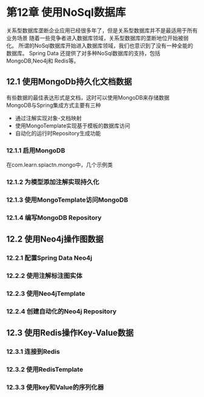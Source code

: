 # 第12章 使用NoSql数据库
关系型数据库垄断企业应用已经很多年了，但是关系型数据库并不是最适用于所有业务场景
随着一些竞争者进入数据库领域，关系型数据库的垄断地位开始被弱化。
所谓的NoSql数据库开始进入数据库领域，我们也意识到了没有一种全能的数据库。
Spring Data 还提供了对多种NoSql数据库的支持，包括MongoDB,Neo4j和 Redis等。

## 12.1 使用MongoDb持久化文档数据

有些数据的最佳表达形式是文档，这时可以使用MongoDB来存储数据  
MongoDB与Spring集成方式主要有三种

- 通过注解实现对象-文档映射
- 使用MongoTemplate实现基于模板的数据库访问
- 自动化的运行时Repository生成功能

### 12.1.1 启用MongoDB

在com.learn.spiactn.mongo中，几个示例类

### 12.1.2 为模型添加注解实现持久化

### 12.1.3 使用MongoTemplate访问MongoDB

### 12.1.4 编写MongoDB Repository

## 12.2 使用Neo4j操作图数据

### 12.2.1 配置Spring Data Neo4j

### 12.2.2 使用注解标注图实体

### 12.2.3 使用Neo4jTemplate

### 12.2.4 创建自动化的Neo4j Repository

## 12.3 使用Redis操作Key-Value数据

### 12.3.1 连接到Redis

### 12.3.2 使用RedisTemplate

### 12.3.3 使用key和Value的序列化器
